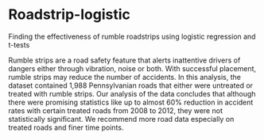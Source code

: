 # Roadstrip-logistic
Finding the effectiveness of rumble roadstrips using logistic regression and t-tests

Rumble strips are a road safety feature that alerts inattentive drivers of dangers either through vibration, noise or both. With successful placement, rumble strips may reduce the number of accidents. In this analysis, the dataset contained 1,988 Pennsylvanian roads that either were untreated or treated with rumble strips. Our analysis of the data concludes that although there were promising statistics like up to almost 60% reduction in accident rates with certain treated roads from 2008 to 2012, they were not statistically significant. We recommend more road data especially on treated roads and finer time points. 
